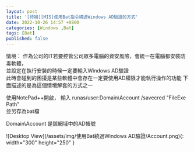 ```yaml
---
layout: post
title: '[待補][MIS]使用Bat指令繞過Windows AD驗證的方式'
date: 2022-10-26 14:57 +0800
categories: [Windows ,Bat]
tags: [Bat]
published: false 
---
```

情境：
作為公司的IT若要控管公司眾多電腦的資安風險，會統一在電腦都安裝防毒軟體，  
並設定在執行安裝的時候一定要輸入Windows AD驗證  
此時會碰到的困擾是某些軟體中會存在一定要使用AD權限才能執行操作的功能
下面描述的是為這個情境解套的方式之一  


使用NotePad++開啟，
輸入
runas/user:Domain\Account /savecred "FileExe Path"  
並另存為bat檔  

Domain\Account 是該網域中的AD帳號

![Desktop View](/assets/img/使用Bat繞過Windows AD驗證/Account.png){: width="300" height="250" }
